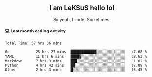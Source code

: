 <h2 align="center">I am LeKSuS hello lol</h2>
<p align="center">So yeah, I code. Sometimes.</p>

#### :computer: Last month coding activity
<!--START_SECTION:waka-->

```txt
Total Time: 57 hrs 36 mins

Go            28 hrs 27 mins  ████████████░░░░░░░░░░░░░   47.68 %
YAML          11 hrs 6 mins   ████▓░░░░░░░░░░░░░░░░░░░░   18.63 %
Markdown      7 hrs 3 mins    ███░░░░░░░░░░░░░░░░░░░░░░   11.82 %
Python        4 hrs 42 mins   ██░░░░░░░░░░░░░░░░░░░░░░░   07.89 %
Other         2 hrs 3 mins    █░░░░░░░░░░░░░░░░░░░░░░░░   03.45 %
```

<!--END_SECTION:waka-->
